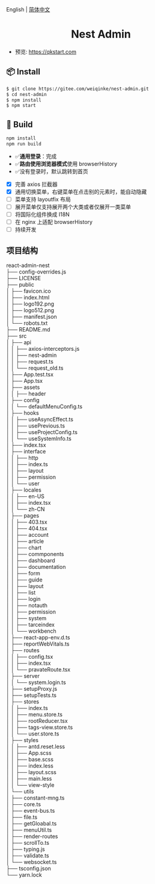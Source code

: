 English | [简体中文](./README.zh_CN.md)

<h1 align="center">Nest Admin</h1>

- 预览: https://qkstart.com

## 📦 Install

```bash
$ git clone https://gitee.com/weiqinke/nest-admin.git
$ cd nest-admin
$ npm install
$ npm start
```

## 🔨 Build

```bash
npm install
npm run build
```

- :white_check_mark:**通用登录**：完成
- :white_check_mark:**路由使用浏览器模式**使用 browserHistory
- :white_check_mark:没有登录时，默认跳转到首页
- [x] 完善 axios 拦截器
- [x] 通用切换菜单，右键菜单在点击别的元素时，能自动隐藏
- [ ] 菜单支持 layoutfix 布局
- [ ] 展开菜单仅支持展开两个大类或者仅展开一类菜单
- [ ] 将国际化组件换成 I18N
- [ ] 在 nginx 上适配 browserHistory
- [ ] 持续开发

## 项目结构
react-admin-nest  
├── config-overrides.js  
├── LICENSE  
├── public  
│   ├── favicon.ico  
│   ├── index.html  
│   ├── logo192.png  
│   ├── logo512.png  
│   ├── manifest.json  
│   └── robots.txt  
├── README.md  
├── src  
│   ├── api  
│   │   ├── axios-interceptors.js  
│   │   ├── nest-admin  
│   │   ├── request.ts  
│   │   └── request_old.ts  
│   ├── App.test.tsx  
│   ├── App.tsx  
│   ├── assets  
│   │   ├── header  
│   ├── config  
│   │   └── defaultMenuConfig.ts  
│   ├── hooks  
│   │   ├── useAsyncEffect.ts  
│   │   ├── usePrevious.ts  
│   │   ├── useProjectConfig.ts  
│   │   └── useSystemInfo.ts  
│   ├── index.tsx  
│   ├── interface  
│   │   ├── http  
│   │   ├── index.ts  
│   │   ├── layout  
│   │   ├── permission  
│   │   └── user  
│   ├── locales  
│   │   ├── en-US  
│   │   ├── index.tsx  
│   │   └── zh-CN  
│   ├── pages  
│   │   ├── 403.tsx  
│   │   ├── 404.tsx  
│   │   ├── account  
│   │   ├── article  
│   │   ├── chart  
│   │   ├── commponents  
│   │   ├── dashboard  
│   │   ├── documentation  
│   │   ├── form  
│   │   ├── guide  
│   │   ├── layout  
│   │   ├── list  
│   │   ├── login  
│   │   ├── notauth  
│   │   ├── permission  
│   │   ├── system  
│   │   ├── tarceindex  
│   │   └── workbench  
│   ├── react-app-env.d.ts  
│   ├── reportWebVitals.ts  
│   ├── routes  
│   │   ├── config.tsx  
│   │   ├── index.tsx  
│   │   └── pravateRoute.tsx  
│   ├── server  
│   │   └── system.login.ts  
│   ├── setupProxy.js  
│   ├── setupTests.ts  
│   ├── stores  
│   │   ├── index.ts  
│   │   ├── menu.store.ts  
│   │   ├── rootReducer.tsx  
│   │   ├── tags-view.store.ts  
│   │   └── user.store.ts  
│   ├── styles  
│   │   ├── antd.reset.less  
│   │   ├── App.scss  
│   │   ├── base.scss  
│   │   ├── index.less  
│   │   ├── layout.scss  
│   │   ├── main.less  
│   │   └── view-style  
│   └── utils  
│       ├── constant-mng.ts  
│       ├── core.ts  
│       ├── event-bus.ts  
│       ├── file.ts  
│       ├── getGloabal.ts  
│       ├── menuUtil.ts  
│       ├── render-routes  
│       ├── scrollTo.ts  
│       ├── typing.js  
│       ├── validate.ts  
│       └── websocket.ts  
├── tsconfig.json  
└── yarn.lock  